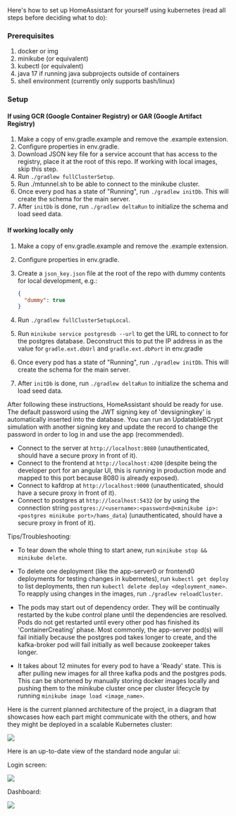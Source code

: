 Here's how to set up HomeAssistant for yourself using kubernetes (read all steps before deciding what to do):

### Prerequisites
1. docker or img
2. minikube (or equivalent) 
3. kubectl (or equivalent)
4. java 17 if running java subprojects outside of containers
5. shell environment (currently only supports bash/linux)

### Setup
#### If using GCR (Google Container Registry) or GAR (Google Artifact Registry)
1. Make a copy of env.gradle.example and remove the .example extension.
2. Configure properties in env.gradle.
3. Download JSON key file for a service account that has access to the registry, place it at the root of this repo. If working with local images, skip this step.
4. Run `./gradlew fullClusterSetup`.
5. Run ./mtunnel.sh to be able to connect to the minikube cluster.
6. Once every pod has a state of "Running", run `./gradlew initDb`. This will create the schema for the main server.
7. After `initDb` is done, run `./gradlew deltaRun` to initialize the schema and load seed data.

#### If working locally only
1. Make a copy of env.gradle.example and remove the .example extension.
2. Configure properties in env.gradle.
3. Create a `json_key.json` file at the root of the repo with dummy contents for local development, e.g.:

   ```json
   {
     "dummy": true
   }
4. Run `./gradlew fullClusterSetupLocal`.
5. Run `minikube service postgresdb --url` to get the URL to connect to for the postgres database. Deconstruct this to put the IP address in as the value for `gradle.ext.dbUrl` and `gradle.ext.dbPort` in env.gradle
6. Once every pod has a state of "Running", run `./gradlew initDb`. This will create the schema for the main server.
7. After `initDb` is done, run `./gradlew deltaRun` to initialize the schema and load seed data.

After following these instructions, HomeAssistant should be ready for use. The default password using the JWT signing key of 'devsigningkey' is automatically inserted into the database. You can run an UpdatableBCrypt simulation with another signing key and update the record to change the password in order to log in and use the app (recommended).

* Connect to the server at `http://localhost:8080` (unauthenticated, should have a secure proxy in front of it).
* Connect to the frontend at `http://localhost:4200` (despite being the developer port for an angular UI, this is running in production mode and mapped to this port because 8080 is already exposed).
* Connect to kafdrop at `http://localhost:9000` (unauthenticated, should have a secure proxy in front of it).
* Connect to postgres at `http://localhost:5432` (or by using the connection string `postgres://<username>:<password>@<minikube ip>:<postgres minikube port>/hams_data`) (unauthenticated, should have a secure proxy in front of it).

Tips/Troubleshooting:

* To tear down the whole thing to start anew, run `minikube stop && minikube delete`.
* To delete one deployment (like the app-server0 or frontend0 deployments for testing changes in kubernetes), run `kubectl get deploy` to list deployments, then run `kubectl delete deploy <deployment_name>`. To reapply using changes in the images, run `./gradlew reloadCluster`.

* The pods may start out of dependency order. They will be continually restarted by the kube control plane until the dependencies are resolved. Pods do not get restarted until every other pod has finished its 'ContainerCreating' phase. Most commonly, the app-server pod(s) will fail initially because the postgres pod takes longer to create, and the kafka-broker pod will fail initially as well because zookeeper takes longer. 
* It takes about 12 minutes for every pod to have a 'Ready' state. This is after pulling new images for all three kafka pods and the postgres pods. This can be shortened by manually storing docker images locally and pushing them to the minikube cluster once per cluster lifecycle by running `minikube image load <image_name>`.

Here is the current planned architecture of the project, in a diagram that showcases how each part might communicate with the others, and how they might be deployed in a scalable Kubernetes cluster:

![](readme/architecture.png)

Here is an up-to-date view of the standard node angular ui:

Login screen:

![](frontend/src/assets/readme/login.png)


Dashboard:

![](frontend/src/assets/readme/dashboard.png)